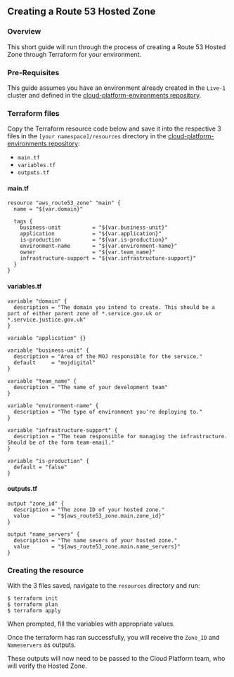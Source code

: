 ## Creating a Route 53 Hosted Zone

### Overview

This short guide will run through the process of creating a Route 53 Hosted Zone through Terraform for your environment.

### Pre-Requisites

This guide assumes you have an environment already created in the `Live-1` cluster and defined in the [cloud-platform-environments repository][env-repo].

### Terraform files

Copy the Terraform resource code below and save it into the respective 3 files in the `[your namespace]/resources` directory in the [cloud-platform-environments repository][env-repo]:

 * `main.tf`
 * `variables.tf`
 * `outputs.tf`

#### main.tf
```
resource "aws_route53_zone" "main" {
  name = "${var.domain}"

  tags {
    business-unit          = "${var.business-unit}"
    application            = "${var.application}"
    is-production          = "${var.is-production}"
    environment-name       = "${var.environment-name}"
    owner                  = "${var.team_name}"
    infrastructure-support = "${var.infrastructure-support}"
  }
}
```

#### variables.tf
```
variable "domain" {
  description = "The domain you intend to create. This should be a part of either parent zone of *.service.gov.uk or *.service.justice.gov.uk"
}

variable "application" {}

variable "business-unit" {
  description = "Area of the MOJ responsible for the service."
  default     = "mojdigital"
}

variable "team_name" {
  description = "The name of your development team"
}

variable "environment-name" {
  description = "The type of environment you're deploying to."
}

variable "infrastructure-support" {
  description = "The team responsible for managing the infrastructure. Should be of the form team-email."
}

variable "is-production" {
  default = "false"
}
```

#### outputs.tf
```
output "zone_id" {
  description = "The zone ID of your hosted zone."
  value       = "${aws_route53_zone.main.zone_id}"
}

output "name_servers" {
  description = "The name severs of your hosted zone."
  value       = "${aws_route53_zone.main.name_servers}"
}
```

### Creating the resource

With the 3 files saved, navigate to the `resources` directory and run:

```
$ terraform init
$ terraform plan
$ terraform apply
```

When prompted, fill the variables with appropriate values.

Once the terraform has ran successfully, you will receive the `Zone_ID` and `Nameservers` as outputs.

These outputs will now need to be passed to the Cloud Platform team, who will verify the Hosted Zone.

[env-repo]: https://github.com/ministryofjustice/cloud-platform-environments
